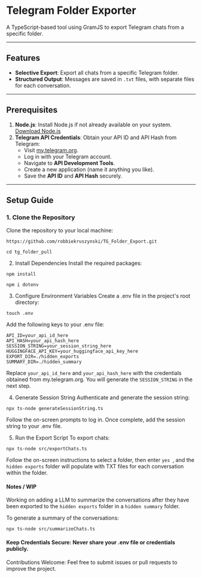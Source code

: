 # Telegram Folder Exporter

A TypeScript-based tool using GramJS to export Telegram chats from a specific folder.

---

## Features

- **Selective Export**: Export all chats from a specific Telegram folder.
- **Structured Output**: Messages are saved in `.txt` files, with separate files for each conversation.

---

## Prerequisites

1. **Node.js**: Install Node.js if not already available on your system. [Download Node.js](https://nodejs.org/)
2. **Telegram API Credentials**: Obtain your API ID and API Hash from Telegram:
   - Visit [my.telegram.org](https://my.telegram.org).
   - Log in with your Telegram account.
   - Navigate to **API Development Tools**.
   - Create a new application (name it anything you like).
   - Save the **API ID** and **API Hash** securely.

---

## Setup Guide

### 1. Clone the Repository
Clone the repository to your local machine:
```
https://github.com/robbiekruszynski/TG_Folder_Export.git
```
```
cd tg_folder_pull
```

2. Install Dependencies
Install the required packages:

```
npm install
```
```
npm i dotenv
```

3. Configure Environment Variables
Create a .env file in the project's root directory:

```
touch .env
```
Add the following keys to your .env file:

```
API_ID=your_api_id_here
API_HASH=your_api_hash_here
SESSION_STRING=your_session_string_here
HUGGINGFACE_API_KEY=your_huggingface_api_key_here
EXPORT_DIR=./hidden_exports
SUMMARY_DIR=./hidden_summary
```

Replace ```your_api_id_here``` and ```your_api_hash_here``` with the credentials obtained from my.telegram.org. You will generate the ```SESSION_STRING``` in the next step.

4. Generate Session String
Authenticate and generate the session string:


```
npx ts-node generateSessionString.ts
```

Follow the on-screen prompts to log in. Once complete, add the session string to your .env file.

5. Run the Export Script
To export chats:

```
npx ts-node src/exportChats.ts
```

Follow the on-screen instructions to select a folder, then enter ```yes ```, and the ```hidden exports``` folder will populate with TXT files for each conversation within the folder.

#### Notes / WIP 
Working on adding a LLM to summarize the conversations after they have been exported to the ```hidden exports``` folder in a ```hidden summary``` folder.

To generate a summary of the conversations:

```
npx ts-node src/summarizeChats.ts
```


#### Keep Credentials Secure: Never share your .env file or credentials publicly.

Contributions Welcome: Feel free to submit issues or pull requests to improve the project.

